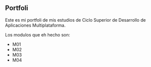 ## Portfoli

Este es mi portfoli de mis estudios de Ciclo Superior de Desarrollo de Aplicaciones Multiplataforma.

Los modulos que eh hecho son:

- M01
- M02
- M03
- M04
